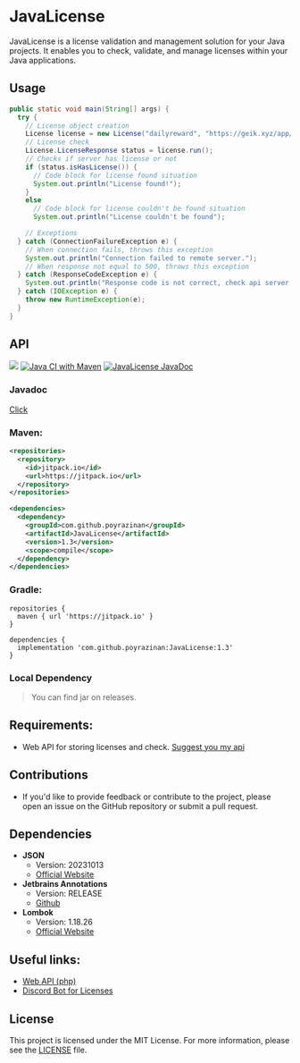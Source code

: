 # JavaLicense

JavaLicense is a license validation and management solution for your Java projects. It enables you to check, validate, and manage licenses within your Java applications.

## Usage
```java
public static void main(String[] args) {
  try {
    // License object creation
    License license = new License("dailyreward", "https://geik.xyz/app/api/license2.php?product={product}");
    // License check
    License.LicenseResponse status = license.run();
    // Checks if server has license or not
    if (status.isHasLicense()) {
      // Code block for license found situation
      System.out.println("License found!");
    }
    else
      // Code block for license couldn't be found situation
      System.out.println("License couldn't be found");

    // Exceptions
  } catch (ConnectionFailureException e) {
    // When connection fails, throws this exception
    System.out.println("Connection failed to remote server.");
    // When response not equal to 500, throws this exception
  } catch (ResponseCodeException e) {
    System.out.println("Response code is not correct, check api server!");
  } catch (IOException e) {
    throw new RuntimeException(e);
  }
}
```

## API
[![](https://jitpack.io/v/poyrazinan/JavaLicense.svg)](https://jitpack.io/#poyrazinan/JavaLicense)
[![Java CI with Maven](https://github.com/poyrazinan/JavaLicense/actions/workflows/maven.yml/badge.svg)](https://github.com/poyrazinan/JavaLicense/actions/workflows/maven.yml)
[![JavaLicense JavaDoc](https://github.com/poyrazinan/JavaLicense/actions/workflows/publish-javadoc-maven.yml/badge.svg)](https://github.com/poyrazinan/JavaLicense/actions/workflows/publish-javadoc-maven.yml)

### Javadoc
[Click](https://poyrazinan.github.io/JavaLicense/javadoc/)

### Maven:
```xml
<repositories>
  <repository>
    <id>jitpack.io</id>
    <url>https://jitpack.io</url>
  </repository>
</repositories>

<dependencies>
  <dependency>
    <groupId>com.github.poyrazinan</groupId>
    <artifactId>JavaLicense</artifactId>
    <version>1.3</version>
    <scope>compile</scope>
  </dependency>
</dependencies>
```
### Gradle:
```
repositories {
  maven { url 'https://jitpack.io' }
}

dependencies {
  implementation 'com.github.poyrazinan:JavaLicense:1.3'
}
```

### Local Dependency
> You can find jar on releases.

## Requirements:

* Web API for storing licenses and check. [Suggest you my api](https://github.com/poyrazinan/license-web-api)

## Contributions

- If you'd like to provide feedback or contribute to the project, please open an issue on the GitHub repository or submit a pull request.


## Dependencies

- **JSON**
  - Version: 20231013
  - [Official Website](https://www.json.org/json-en.html)
- **Jetbrains Annotations**
  - Version: RELEASE
  - [Github](https://github.com/JetBrains/java-annotations)
- **Lombok**
  - Version: 1.18.26
  - [Official Website](https://projectlombok.org/)

## Useful links:
* [Web API (php)](https://github.com/poyrazinan/license-web-api)
* [Discord Bot for Licenses](https://github.com/poyrazinan/GeikPlugins-Discord-Bot)

## License

This project is licensed under the MIT License. For more information, please see the [LICENSE](LICENSE) file.
